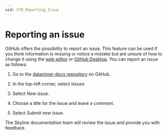 ```yaml
---
uid: CTB_Reporting_Issue
---
```


# Reporting an issue

GitHub offers the possibility to report an issue. This feature can be used if you think information is missing or notice a mistake but are unsure of how to change it using the [web editor](xref:CTB_Quick_Edit) or [GitHub Desktop](xref:CTB_Larger_Contribution). You can report an issue as follows:

1. Go to the [dataminer-docs repository](https://github.com/SkylineCommunications/dataminer-docs) on GitHub.

1. In the top-left corner, select *Issues*.

1. Select *New issue*.

1. Choose a title for the issue and leave a comment.

1. Select *Submit new issue*.

The Skyline documentation team will review the issue and provide you with feedback.
